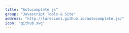 ```yaml
---
title: "Autocomplete js"
group: "Javascript Tools & Site"
address: "http://lorecioni.github.io/autocomplete.js/"
icon: "github.svg"
---
```


